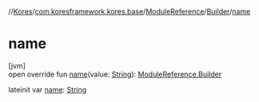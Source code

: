//[Kores](../../../../index.md)/[com.koresframework.kores.base](../../index.md)/[ModuleReference](../index.md)/[Builder](index.md)/[name](name.md)

# name

[jvm]\
open override fun [name](name.md)(value: [String](https://kotlinlang.org/api/latest/jvm/stdlib/kotlin/-string/index.html)): [ModuleReference.Builder](index.md)

lateinit var [name](name.md): [String](https://kotlinlang.org/api/latest/jvm/stdlib/kotlin/-string/index.html)
